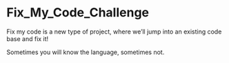 # Fix_My_Code_Challenge


Fix my code is a new type of project, where we’ll jump into an existing code base and fix it!

Sometimes you will know the language, sometimes not.
